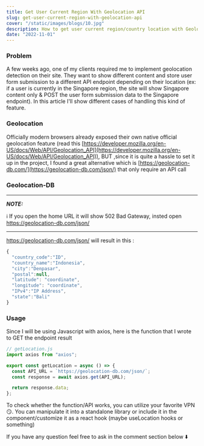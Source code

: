 ```yaml
---
title: Get User Current Region With Geolocation API
slug: get-user-current-region-with-geolocation-api
cover: "/static/images/blogs/10.jpg"
description: How to get user current region/country location with Geolocation API in javascript.
date: "2022-11-01"
---
```


### Problem

A few weeks ago, one of my clients required me to implement geolocation detection on their site. They want to show different content and store user form submission to a different API endpoint depending on their location (ex: if a user is currently in the Singapore region, the site will show Singapore content only & POST the user form submission data to the Singapore endpoint). In this article I'll show different cases of handling this kind of feature.


### Geolocation

Officially modern browsers already exposed their own native official geolocation feature (read this [https://developer.mozilla.org/en-US/docs/Web/API/Geolocation_API](https://developer.mozilla.org/en-US/docs/Web/API/Geolocation_API)), BUT ,since it is quite a hassle to set it up in the project, I found a great alternative which is [https://geolocation-db.com/](https://geolocation-db.com/json/) that only require an API call

### Geolocation-DB
---
**_NOTE:_**

ℹ️  If you open the home URL it will show 502 Bad Gateway, insted open https://geolocation-db.com/json/

---

https://geolocation-db.com/json/ will result in this :

``` javascript
{
  "country_code":"ID",
  "country_name":"Indonesia",
  "city":"Denpasar",
  "postal":null,
  "latitude": "coordinate",
  "longitude": "coordinate",
  "IPv4":"IP Address",
  "state":"Bali"
}
```

### Usage

Since I will be using Javascript with axios, here is the function that I wrote to GET the endpoint result

``` javascript
// getLocation.js
import axios from "axios";

export const getLocation = async () => {
  const API_URL = `https://geolocation-db.com/json/`;
  const response = await axios.get(API_URL);

  return response.data;
};
```

To check whether the function/API works, you can utilize your favorite VPN 😏. You can manipulate it into a standalone library or include it in the component/customize it as a react hook (maybe useLocation hooks or something)

If you have any question feel free to ask in the comment section below ⬇️

